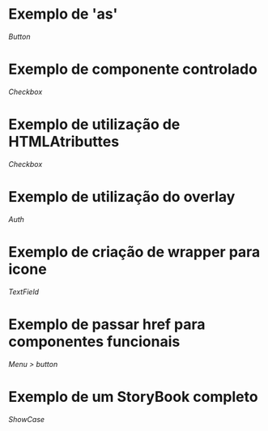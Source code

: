 # Exemplo de 'as'
*Button*

# Exemplo de componente controlado
*Checkbox*

# Exemplo de utilização de HTMLAtributtes
*Checkbox*

# Exemplo de utilização do overlay
*Auth*

# Exemplo de criação de wrapper para icone
*TextField*

# Exemplo de passar href para componentes funcionais
*Menu > button*

# Exemplo de um StoryBook completo
*ShowCase*